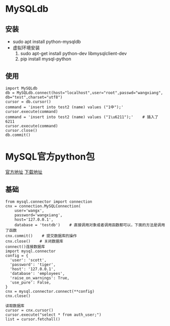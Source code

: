 # MySQLdb
## 安装
* sudo apt install python-mysqldb
* 虚拟环境安装
    1. sudo apt-get install python-dev libmysqlclient-dev
    2. pip install mysql-python
## 使用
    import MySQLdb
    db = MySQLdb.connect(host="localhost",user="root",passwd="wangxiang", db="test",charset="utf8")
    cursor = db.cursor()
    command = 'insert into test2 (name) values ("1中");'
    cursor.execute(command)
    command = 'insert into test2 (name) values ("1\u6211");'    # 插入了6211
    cursor.execute(command)
    cursor.close()
    db.commit()

# MySQL官方python包
[官方地址](http://dev.mysql.com/doc/connector-python/en/connector-python-example-connecting.html)
[下载地址](http://dev.mysql.com/downloads/connector/python/)
## 基础
    from mysql.connector import connection
    cnx = connection.MySQLConnection(
        user='wangx',
        password='wangxiang',
        host='127.0.0.1',
        database = 'testdb')    # 直接调用对象或者调用函数都可以，下面的方法是调用了函数
    cnx.commit()    # 提交数据库的操作
    cnx.close()    # 关闭数据库
    connect()连接数据库
    import mysql.connector
    config = {
      'user': 'scott',
      'password': 'tiger',
      'host': '127.0.0.1',
      'database': 'employees',
      'raise_on_warnings': True,
      'use_pure': False,
    }
    cnx = mysql.connector.connect(**config)
    cnx.close()

    读取数据库
    cursor = cnx.cursor()
    cursor.execute("select * from auth_user;")
    list = cursor.fetchall()

